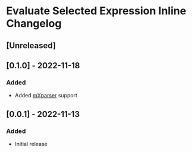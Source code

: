 # Evaluate Selected Expression Inline Changelog

## [Unreleased]

## [0.1.0] - 2022-11-18
### Added
- Added [mXparser](https://github.com/mariuszgromada/MathParser.org-mXparser) support

## [0.0.1] - 2022-11-13
### Added
- Initial release
